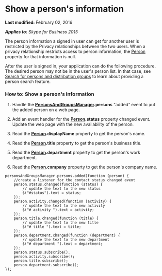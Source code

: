 
# Show a person's information

 **Last modified:** February 02, 2016

 _**Applies to:** Skype for Business 2015_

The person information a signed in user can get for another user is restricted by the Privacy relationships between the two users. When a privacy relationship restricts access to person information, the [Person]( https://msdn.microsoft.com/en-us/library/office/dn962150(v=office.16).aspx) property for that information is null.

After the user is signed in, your application can do the following procedure. The desired person may not be in the user's person list. In that case, see [Search for persons and distribution groups]( /SearchForPersonsAndGroups.md) to learn about providing a person search feature.

### How to: Show a person's information


1. Handle the  **[PersonsAndGroupsManager]( https://msdn.microsoft.com/en-us/library/office/dn962153(v=office.16).aspx).persons** "added" event to put the added person on a web page.
    
2. Add an event handler for the  **[Person]( https://msdn.microsoft.com/en-us/library/office/dn962150(v=office.16).aspx).status** property changed event. Update the web page with the new availability of the person.
    
3. Read the  **[Person]( https://msdn.microsoft.com/en-us/library/office/dn962150(v=office.16).aspx).displayName** property to get the person's name.
    
4. Read the  **[Person]( https://msdn.microsoft.com/en-us/library/office/dn962150(v=office.16).aspx).title** property to get the person's business title.
    
5. Read the  **[Person]( https://msdn.microsoft.com/en-us/library/office/dn962150(v=office.16).aspx).department** property to get the person's work department.
    
6. Read the  **[Person]( https://msdn.microsoft.com/en-us/library/office/dn962150(v=office.16).aspx).company** property to get the person's company name.
    



```
personsAndGroupsManager.persons.added(function (person) {
    //create a listener for the contact status changed event
    person.status.changed(function (status) {
        // update the text to the new status
        $("#status").text = status;
    });
    person.activity.changed(function (activity) {
        // update the text to the new activity
        $("# activity ").text = activity;
    });
    person.title.changed(function (title) {
        // update the text to the new title
        $("# title ").text = title;
    });
    person.department.changed(function (department) {
        // update the text to the new department
        $("# department ").text = department;
    });
    person.status.subscribe();
    person.activity.subscribe();
    person.title.subscribe();
    person.department.subscribe();
});

```

